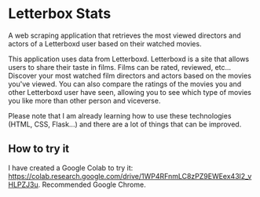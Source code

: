 # Letterbox Stats
A web scraping application that retrieves the most viewed directors and actors of a Letterboxd user based on their watched movies.

This application uses data from Letterboxd. Letterboxd is a site that allows users to share their taste in films.
Films can be rated, reviewed, etc... Discover your most watched film directors and actors based on the movies you've viewed.
You can also compare the ratings of the movies you and other Letterboxd user have seen, allowing you to see which type of movies you like more than other person and viceverse.

Please note that I am already learning how to use these technologies (HTML, CSS, Flask...) and there are a lot of things that can be improved.

## How to try it
I have created a Google Colab to try it: https://colab.research.google.com/drive/1WP4RFnmLC8zPZ9EWEex43l2_vHLPZJ3u. Recommended Google Chrome.
